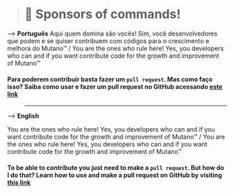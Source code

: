 > # 💚 Sponsors of commands!

--> __Português__
Aqui quem domina são vocês! Sim, você desenvolvedores que podem e se quiser contribuem com códigos para o crescimento e melhora do Mutano™ /  You are the ones who rule here! Yes, you developers who can and if you want contribute code for the growth and improvement of Mutano™


#### Para poderem contribuir basta fazer um `pull request`. Mas como faço isso? Saiba como usar e fazer um pull request no GitHub acessando [este link](https://docs.github.com/pt/github/collaborating-with-pull-requests/proposing-changes-to-your-work-with-pull-requests/creating-a-pull-request)

> -----

--> __English__

You are the ones who rule here! Yes, you developers who can and if you want contribute code for the growth and improvement of Mutano™ / You are the ones who rule here! Yes, you developers who can and if you want contribute code for the growth and improvement of Mutano™


#### To be able to contribute you just need to make a `pull request`. But how do I do that? Learn how to use and make a pull request on GitHub by visiting [this link](https://docs.github.com/en/github/collaborating-with-pull-requests/proposing-changes-to-your-work-with-pull-requests/creating-a-pull-request)
